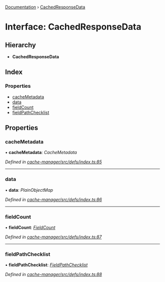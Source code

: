 [Documentation](../README.md) › [CachedResponseData](cachedresponsedata.md)

# Interface: CachedResponseData

## Hierarchy

* **CachedResponseData**

## Index

### Properties

* [cacheMetadata](cachedresponsedata.md#cachemetadata)
* [data](cachedresponsedata.md#data)
* [fieldCount](cachedresponsedata.md#fieldcount)
* [fieldPathChecklist](cachedresponsedata.md#fieldpathchecklist)

## Properties

###  cacheMetadata

• **cacheMetadata**: *CacheMetadata*

*Defined in [cache-manager/src/defs/index.ts:85](https://github.com/badbatch/graphql-box/blob/1f1e01d3/packages/cache-manager/src/defs/index.ts#L85)*

___

###  data

• **data**: *PlainObjectMap*

*Defined in [cache-manager/src/defs/index.ts:86](https://github.com/badbatch/graphql-box/blob/1f1e01d3/packages/cache-manager/src/defs/index.ts#L86)*

___

###  fieldCount

• **fieldCount**: *[FieldCount](fieldcount.md)*

*Defined in [cache-manager/src/defs/index.ts:87](https://github.com/badbatch/graphql-box/blob/1f1e01d3/packages/cache-manager/src/defs/index.ts#L87)*

___

###  fieldPathChecklist

• **fieldPathChecklist**: *[FieldPathChecklist](../README.md#fieldpathchecklist)*

*Defined in [cache-manager/src/defs/index.ts:88](https://github.com/badbatch/graphql-box/blob/1f1e01d3/packages/cache-manager/src/defs/index.ts#L88)*
